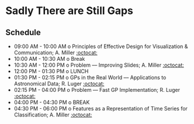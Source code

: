 # Sadly There are Still Gaps

## Schedule

 * 09:00 AM - 10:00 AM  o  Principles of Effective Design for Visualization & Communication; A. Miller [:octocat:](https://github.com/adamamiller)
 * 10:00 AM - 10:30 AM  o  Break
 * 10:30 AM - 12:00 PM  o  Problem –– Improving Slides; A. Miller [:octocat:](https://github.com/adamamiller)
 * 12:00 PM - 01:30 PM  o  LUNCH
 * 01:30 PM - 02:15 PM  o  GPs in the Real World –– Applications to Astronomical Data; R. Luger [:octocat:](https://github.com/rodluger)
 * 02:15 PM - 04:00 PM  o  Problem –– Fast GP Implementation; R. Luger [:octocat:](https://github.com/rodluger)
 * 04:00 PM - 04:30 PM  o  BREAK
 * 04:30 PM - 06:00 PM  o  Features as a Representation of Time Series for Classification; A. Miller [:octocat:](https://github.com/adamamiller)
